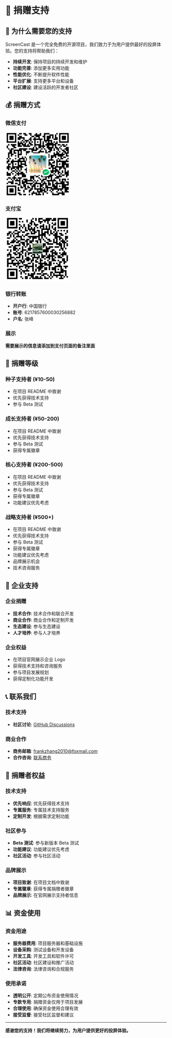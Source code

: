 # 💝 捐赠支持

## 🙏 为什么需要您的支持

ScreenCast 是一个完全免费的开源项目，我们致力于为用户提供最好的投屏体验。您的支持将帮助我们：

- **持续开发**: 保持项目的持续开发和维护
- **功能完善**: 添加更多实用功能
- **性能优化**: 不断提升软件性能
- **平台扩展**: 支持更多平台和设备
- **社区建设**: 建设活跃的开发者社区

## 💰 捐赠方式

### 微信支付
<img src="../res/icons/wechatpay.png" width="200px" height="200px" alt="wechatpay" />

### 支付宝
<img src="../res/icons/alipay.png" width="200px" height="200px" alt="alipay" />


### 银行转账
- **开户行**: 中国银行
- **账号**: 6217857600030256882
- **户名**: 张峰

### 展示
**需要展示的信息请添加到支付页面的备注里面**

## 🎁 捐赠等级

### 种子支持者 (¥10-50)
- 在项目 README 中致谢
- 优先获得技术支持
- 参与 Beta 测试

### 成长支持者 (¥50-200)
- 在项目 README 中致谢
- 优先获得技术支持
- 参与 Beta 测试
- 获得专属徽章

### 核心支持者 (¥200-500)
- 在项目 README 中致谢
- 优先获得技术支持
- 参与 Beta 测试
- 获得专属徽章
- 功能建议优先考虑

### 战略支持者 (¥500+)
- 在项目 README 中致谢
- 优先获得技术支持
- 参与 Beta 测试
- 获得专属徽章
- 功能建议优先考虑
- 品牌展示机会
- 技术咨询服务

## 🏢 企业支持

### 企业捐赠
- **技术合作**: 技术合作和联合开发
- **商业合作**: 商业合作和定制开发
- **生态建设**: 参与生态建设
- **人才培养**: 参与人才培养

### 企业权益
- 在项目官网展示企业 Logo
- 获得技术支持和咨询服务
- 参与项目发展规划
- 获得定制化功能开发

## 📞 联系我们

### 技术支持
- **社区讨论**: [GitHub Discussions](https://github.com/frankzhangv5/ScreenCast/discussions)

### 商业合作
- **商务邮箱**: frankzhang2010@foxmail.com
- **合作咨询**: [联系商务](mailto:frankzhang2010@foxmail.com)

## 💝 捐赠者权益

### 技术支持
- **优先响应**: 优先获得技术支持
- **专属服务**: 专属技术支持服务
- **定制开发**: 根据需求定制功能

### 社区参与
- **Beta 测试**: 参与新版本 Beta 测试
- **功能建议**: 功能建议优先考虑
- **社区活动**: 参与社区活动

### 品牌展示
- **项目致谢**: 在项目文档中致谢
- **专属徽章**: 获得专属捐赠者徽章
- **品牌展示**: 在官网展示支持者信息

## 📊 资金使用

### 资金用途
- **服务器费用**: 项目服务器和基础设施
- **设备采购**: 测试设备和开发设备
- **开发工具**: 开发工具和软件许可
- **社区活动**: 社区建设和推广活动
- **法律咨询**: 法律咨询和合规服务

### 使用承诺
- **透明公开**: 定期公布资金使用情况
- **专款专用**: 捐赠资金仅用于项目发展
- **合理使用**: 确保资金使用合理有效
- **接受监督**: 接受社区监督和建议

---

**感谢您的支持！我们将继续努力，为用户提供更好的投屏体验。**